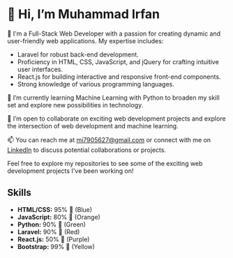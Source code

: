 # 👋 Hi, I’m Muhammad Irfan

👀 I'm a Full-Stack Web Developer with a passion for creating dynamic and user-friendly web applications. My expertise includes:

- Laravel for robust back-end development.
- Proficiency in HTML, CSS, JavaScript, and jQuery for crafting intuitive user interfaces.
- React.js for building interactive and responsive front-end components.
- Strong knowledge of various programming languages.

🌱 I’m currently learning Machine Learning with Python to broaden my skill set and explore new possibilities in technology.

💼 I’m open to collaborate on exciting web development projects and explore the intersection of web development and machine learning.

📫 You can reach me at mi7905627@gmail.com or connect with me on [LinkedIn](https://www.linkedin.com/in/muhammad-irfan-1130a1221/) to discuss potential collaborations or projects.

Feel free to explore my repositories to see some of the exciting web development projects I've been working on!

## Skills

- **HTML/CSS:** 95% &#x1F49A; (Blue)
- **JavaScript:** 80% &#x1F499; (Orange)
- **Python:** 90% &#x1F49B; (Green)
- **Laravel:** 90% &#x1F49C; (Red)
- **React.js:** 50% &#x1F49D; (Purple)
- **Bootstrap:** 99% &#x1F49E; (Yellow)

